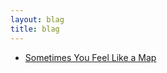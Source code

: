 ```yaml
---
layout: blag
title: blag
---
```


  - [Sometimes You Feel Like a Map](/pages/sometimes-you-feel-like-a-map.html)
